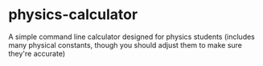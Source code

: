 # physics-calculator
A simple command line calculator designed for physics students (includes many physical constants, though you should adjust them to make sure they're accurate)
